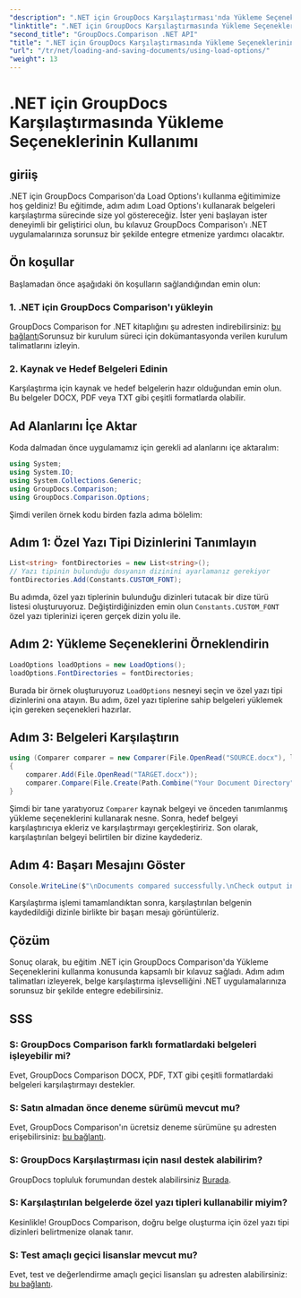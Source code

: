 ```yaml
---
"description": ".NET için GroupDocs Karşılaştırması'nda Yükleme Seçenekleri'nin nasıl kullanılacağını öğrenin ve özel yazı tiplerine sahip belgeleri sorunsuz bir şekilde karşılaştırın."
"linktitle": ".NET için GroupDocs Karşılaştırmasında Yükleme Seçeneklerinin Kullanımı"
"second_title": "GroupDocs.Comparison .NET API"
"title": ".NET için GroupDocs Karşılaştırmasında Yükleme Seçeneklerinin Kullanımı"
"url": "/tr/net/loading-and-saving-documents/using-load-options/"
"weight": 13
---
```


# .NET için GroupDocs Karşılaştırmasında Yükleme Seçeneklerinin Kullanımı

## giriiş
.NET için GroupDocs Comparison'da Load Options'ı kullanma eğitimimize hoş geldiniz! Bu eğitimde, adım adım Load Options'ı kullanarak belgeleri karşılaştırma sürecinde size yol göstereceğiz. İster yeni başlayan ister deneyimli bir geliştirici olun, bu kılavuz GroupDocs Comparison'ı .NET uygulamalarınıza sorunsuz bir şekilde entegre etmenize yardımcı olacaktır.
## Ön koşullar
Başlamadan önce aşağıdaki ön koşulların sağlandığından emin olun:
### 1. .NET için GroupDocs Comparison'ı yükleyin
GroupDocs Comparison for .NET kitaplığını şu adresten indirebilirsiniz: [bu bağlantı](https://releases.groupdocs.com/comparison/net/)Sorunsuz bir kurulum süreci için dokümantasyonda verilen kurulum talimatlarını izleyin.
### 2. Kaynak ve Hedef Belgeleri Edinin
Karşılaştırma için kaynak ve hedef belgelerin hazır olduğundan emin olun. Bu belgeler DOCX, PDF veya TXT gibi çeşitli formatlarda olabilir.
## Ad Alanlarını İçe Aktar
Koda dalmadan önce uygulamamız için gerekli ad alanlarını içe aktaralım:
```csharp
using System;
using System.IO;
using System.Collections.Generic;
using GroupDocs.Comparison;
using GroupDocs.Comparison.Options;
```
Şimdi verilen örnek kodu birden fazla adıma bölelim:
## Adım 1: Özel Yazı Tipi Dizinlerini Tanımlayın
```csharp
List<string> fontDirectories = new List<string>();
// Yazı tipinin bulunduğu dosyanın dizinini ayarlamanız gerekiyor
fontDirectories.Add(Constants.CUSTOM_FONT);
```
Bu adımda, özel yazı tiplerinin bulunduğu dizinleri tutacak bir dize türü listesi oluşturuyoruz. Değiştirdiğinizden emin olun `Constants.CUSTOM_FONT` özel yazı tiplerinizi içeren gerçek dizin yolu ile.
## Adım 2: Yükleme Seçeneklerini Örneklendirin
```csharp
LoadOptions loadOptions = new LoadOptions();
loadOptions.FontDirectories = fontDirectories;
```
Burada bir örnek oluşturuyoruz `LoadOptions` nesneyi seçin ve özel yazı tipi dizinlerini ona atayın. Bu adım, özel yazı tiplerine sahip belgeleri yüklemek için gereken seçenekleri hazırlar.
## Adım 3: Belgeleri Karşılaştırın
```csharp
using (Comparer comparer = new Comparer(File.OpenRead("SOURCE.docx"), loadOptions))
{
    comparer.Add(File.OpenRead("TARGET.docx"));
    comparer.Compare(File.Create(Path.Combine("Your Document Directory", "RESULT.docx")));
}
```
Şimdi bir tane yaratıyoruz `Comparer` kaynak belgeyi ve önceden tanımlanmış yükleme seçeneklerini kullanarak nesne. Sonra, hedef belgeyi karşılaştırıcıya ekleriz ve karşılaştırmayı gerçekleştiririz. Son olarak, karşılaştırılan belgeyi belirtilen bir dizine kaydederiz.
## Adım 4: Başarı Mesajını Göster
```csharp
Console.WriteLine($"\nDocuments compared successfully.\nCheck output in {Directory.GetCurrentDirectory()}.");
```
Karşılaştırma işlemi tamamlandıktan sonra, karşılaştırılan belgenin kaydedildiği dizinle birlikte bir başarı mesajı görüntüleriz.
## Çözüm
Sonuç olarak, bu eğitim .NET için GroupDocs Comparison'da Yükleme Seçeneklerini kullanma konusunda kapsamlı bir kılavuz sağladı. Adım adım talimatları izleyerek, belge karşılaştırma işlevselliğini .NET uygulamalarınıza sorunsuz bir şekilde entegre edebilirsiniz.
## SSS
### S: GroupDocs Comparison farklı formatlardaki belgeleri işleyebilir mi?
Evet, GroupDocs Comparison DOCX, PDF, TXT gibi çeşitli formatlardaki belgeleri karşılaştırmayı destekler.
### S: Satın almadan önce deneme sürümü mevcut mu?
Evet, GroupDocs Comparison'ın ücretsiz deneme sürümüne şu adresten erişebilirsiniz: [bu bağlantı](https://releases.groupdocs.com/).
### S: GroupDocs Karşılaştırması için nasıl destek alabilirim?
GroupDocs topluluk forumundan destek alabilirsiniz [Burada](https://forum.groupdocs.com/c/comparison/12).
### S: Karşılaştırılan belgelerde özel yazı tipleri kullanabilir miyim?
Kesinlikle! GroupDocs Comparison, doğru belge oluşturma için özel yazı tipi dizinleri belirtmenize olanak tanır.
### S: Test amaçlı geçici lisanslar mevcut mu?
Evet, test ve değerlendirme amaçlı geçici lisansları şu adresten alabilirsiniz: [bu bağlantı](https://purchase.groupdocs.com/temporary-license/).